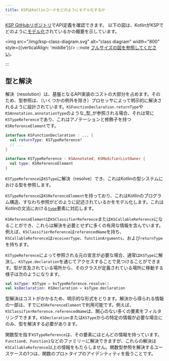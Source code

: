 ```yaml
---
title: KSPはKotlinコードをどのようにモデル化するか
---
```

[KSP GitHubリポジトリ](https://github.com/google/ksp/tree/main/api/src/main/kotlin/com/google/devtools/ksp)でAPI定義を確認できます。
以下の図は、KotlinがKSPでどのように[モデル化](https://github.com/google/ksp/tree/main/api/src/main/kotlin/com/google/devtools/ksp/symbol/)されているかの概要を示しています。

<img src="/img/ksp-class-diagram.svg" alt="class diagram" width="800" style={{verticalAlign: 'middle'}}/>
:::note
[フルサイズの図を参照してください](https://kotlinlang.org/docs/images/ksp-class-diagram.svg)。

:::

## 型と解決

解決（resolution）は、基盤となるAPI実装のコストの大部分を占めます。そのため、型参照は、（いくつかの例外を除き）プロセッサによって明示的に解決されるように設計されています。`KSFunctionDeclaration.returnType`や`KSAnnotation.annotationType`のような_型_が参照される場合、それは常に`KSTypeReference`であり、これはアノテーションと修飾子を持つ`KSReferenceElement`です。

```kotlin
interface KSFunctionDeclaration : ... {
  val returnType: KSTypeReference?
  // ...
}

interface KSTypeReference : KSAnnotated, KSModifierListOwner {
  val type: KSReferenceElement
}
```

`KSTypeReference`は`KSType`に解決（resolve）でき、これはKotlinの型システムにおける型を参照します。

`KSTypeReference`は`KSReferenceElement`を持っており、これはKotlinのプログラム構造、すなわち参照がどのように記述されているかをモデル化します。これはKotlinの文法における[`type`](https://kotlinlang.org/docs/reference/grammar.html#type)要素に対応します。

`KSReferenceElement`は`KSClassifierReference`または`KSCallableReference`になることができ、これらは解決を必要とせずに多くの有用な情報を含んでいます。例えば、`KSClassifierReference`は`referencedName`を持ち、`KSCallableReference`は`receiverType`、`functionArguments`、および`returnType`を持ちます。

`KSTypeReference`によって参照される元の宣言が必要な場合、通常は`KSType`に解決し、`KSType.declaration`を通じてアクセスすることで見つけることができます。型が言及されている場所から、そのクラスが定義されている場所に移動する様子は次のようになります。

```kotlin
val ksType: KSType = ksTypeReference.resolve()
val ksDeclaration: KSDeclaration = ksType.declaration
```

型解決はコストがかかるため、明示的な形式をとります。解決から得られる情報の一部は、すでに`KSReferenceElement`で利用可能です。例えば、`KSClassifierReference.referencedName`は、関心のない多くの要素をフィルタリングできます。`KSDeclaration`または`KSType`からの特定の情報が必要な場合にのみ、型を解決する必要があります。

関数型を指す`KSTypeReference`は、その要素にほとんどの情報を持っています。
`Function0`、`Function1`などのファミリーに解決できますが、これらの解決は`KSCallableReference`以上の情報をもたらしません。関数型参照を解決するユースケースの1つは、関数のプロトタイプのアイデンティティを扱うことです。